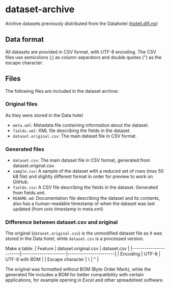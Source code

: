# dataset-archive
Archive datasets previously distributed from the Datahotel ([hotell.difi.no](https://hotell.difi.no))

## Data format
All datasets are provided in CSV format, with UTF-8 encoding. The CSV files use semicolons (;) as column separators and double quotes (") as the escape character.

## Files
The following files are included in the dataset archive:

### Original files
As they were stored in the Data hotel
- `meta.xml`: Metadata file containing information about the dataset.
- `fields.xml`: XML file describing the fields in the dataset.
- `dataset.original.csv`: The main dataset file in CSV format.

### Generated files
- `dataset.csv`: The main dataset file in CSV format, generated from dataset.original.csv.
- `sample.csv`: A sample of the dataset with a reduced set of rows (max 50 kB file) and slightly different format in order for preview to work on GitHub.
- `fields.csv`: A CSV file describing the fields in the dataset. Generated from fields.xml.
- `README.md`: Documentation file describing the dataset and its contents, also has a human-readable timestamp of when the dataset was last updated (from unix timestamp in meta.xml)

### Difference between dataset.csv and original
The original (`dataset.original.csv`) is the unmodified dataset file as it was stored in the Data hotel, while `dataset.csv` is a processed version.

Make a table:
| Feature               | dataset.original.csv | dataset.csv          |
|-----------------------|----------------------|-----------------------|
| Encoding              | UTF-8                | UTF-8 with BOM        |
| Escape character      | \                    | "                     |

The original was formatted without BOM (Byte Order Mark), while the generated file includes a BOM for better compatibility with certain applications, for example opening in Excel and other spreadsheet software.